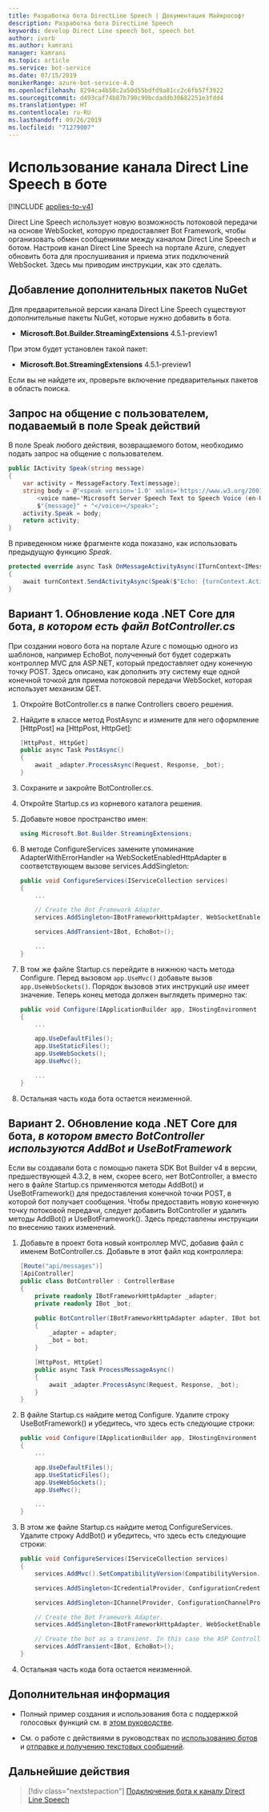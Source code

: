 ```yaml
---
title: Разработка бота DirectLine Speech | Документация Майкрософт
description: Разработка бота DirectLine Speech
keywords: develop Direct Line speech bot, speech bot
author: ivorb
ms.author: kamrani
manager: kamrani
ms.topic: article
ms.service: bot-service
ms.date: 07/15/2019
monikerRange: azure-bot-service-4.0
ms.openlocfilehash: 8294ca4b58c2a50d55bdfd9a81cc2c6fb57f3922
ms.sourcegitcommit: d493caf74b87b790c99bcdaddb30682251e3fdd4
ms.translationtype: HT
ms.contentlocale: ru-RU
ms.lasthandoff: 09/26/2019
ms.locfileid: "71279007"
---
```

# <a name="use-direct-line-speech-in-your-bot"></a>Использование канала Direct Line Speech в боте

[!INCLUDE [applies-to-v4](includes/applies-to.md)]

Direct Line Speech использует новую возможность потоковой передачи на основе WebSocket, которую предоставляет Bot Framework, чтобы организовать обмен сообщениями между каналом Direct Line Speech и ботом. Настроив канал Direct Line Speech на портале Azure, следует обновить бота для прослушивания и приема этих подключений WebSocket. Здесь мы приводим инструкции, как это сделать.

## <a name="add-additional-nuget-packages"></a>Добавление дополнительных пакетов NuGet

Для предварительной версии канала Direct Line Speech существуют дополнительные пакеты NuGet, которые нужно добавить в бота.

- **Microsoft.Bot.Builder.StreamingExtensions** 4.5.1-preview1

При этом будет установлен такой пакет:

- **Microsoft.Bot.StreamingExtensions** 4.5.1-preview1

Если вы не найдете их, проверьте включение предварительных пакетов в область поиска.

## <a name="set-the-speak-field-on-activities-you-want-spoken-to-the-user"></a>Запрос на общение с пользователем, подаваемый в поле Speak действий

В поле Speak любого действия, возвращаемого ботом, необходимо подать запрос на общение с пользователем.

```cs
public IActivity Speak(string message)
{
    var activity = MessageFactory.Text(message);
    string body = @"<speak version='1.0' xmlns='https://www.w3.org/2001/10/synthesis' xml:lang='en-US'>
        <voice name='Microsoft Server Speech Text to Speech Voice (en-US, JessaRUS)'>" +
        $"{message}" + "</voice></speak>";
    activity.Speak = body;
    return activity;
}
```

В приведенном ниже фрагменте кода показано, как использовать предыдущую функцию *Speak*.

```cs
protected override async Task OnMessageActivityAsync(ITurnContext<IMessageActivity> turnContext, CancellationToken cancellationToken)
{
    await turnContext.SendActivityAsync(Speak($"Echo: {turnContext.Activity.Text}"), cancellationToken);
}
```

## <a name="option-1-update-your-net-core-bot-code-_if-your-bot-has-a-botcontrollercs_"></a>Вариант 1. Обновление кода .NET Core для бота, _в котором есть файл BotController.cs_

При создании нового бота на портале Azure с помощью одного из шаблонов, например EchoBot, полученный бот будет содержать контроллер MVC для ASP.NET, который предоставляет одну конечную точку POST. Здесь описано, как дополнить эту систему еще одной конечной точкой для приема потоковой передачи WebSocket, которая использует механизм GET.

1. Откройте BotController.cs в папке Controllers своего решения.

2. Найдите в классе метод PostAsync и измените для него оформление [HttpPost] на [HttpPost, HttpGet]:

    ```cs
    [HttpPost, HttpGet]
    public async Task PostAsync()
    {
        await _adapter.ProcessAsync(Request, Response, _bot);
    }
    ```

3. Сохраните и закройте BotController.cs.

4. Откройте Startup.cs из корневого каталога решения.

5. Добавьте новое пространство имен:

    ```cs
    using Microsoft.Bot.Builder.StreamingExtensions;
    ```

6. В методе ConfigureServices замените упоминание AdapterWithErrorHandler на WebSocketEnabledHttpAdapter в соответствующем вызове services.AddSingleton:

    ```cs
    public void ConfigureServices(IServiceCollection services)
    {
        ...

        // Create the Bot Framework Adapter.
        services.AddSingleton<IBotFrameworkHttpAdapter, WebSocketEnabledHttpAdapter>();

        services.AddTransient<IBot, EchoBot>();

        ...
    }
    ```

7. В том же файле Startup.cs перейдите в нижнюю часть метода Configure. Перед вызовом `app.UseMvc()` добавьте вызов `app.UseWebSockets()`. Порядок вызовов этих инструкций _use_ имеет значение. Теперь конец метода должен выглядеть примерно так:

    ```cs
    public void Configure(IApplicationBuilder app, IHostingEnvironment env)
    {
        ...

        app.UseDefaultFiles();
        app.UseStaticFiles();
        app.UseWebSockets();
        app.UseMvc();

        ...
    }
    ```

8. Остальная часть кода бота остается неизменной.

## <a name="option-2-update-your-net-core-bot-code-_if-your-bot-uses-addbot-and-usebotframework-instead-of-a-botcontroller_"></a>Вариант 2. Обновление кода .NET Core для бота, _в котором вместо BotController используются AddBot и UseBotFramework_

Если вы создавали бота с помощью пакета SDK Bot Builder v4 в версии, предшествующей 4.3.2, в нем, скорее всего, нет BotController, а вместо него в файле Startup.cs применяются методы AddBot() и UseBotFramework() для предоставления конечной точки POST, в которой бот получает сообщения. Чтобы предоставить новую конечную точку потоковой передачи, следует добавить BotController и удалить методы AddBot() и UseBotFramework(). Здесь представлены инструкции по внесению таких изменений.

1. Добавьте в проект бота новый контроллер MVC, добавив файл с именем BotController.cs. Добавьте в этот файл код контроллера:

    ```cs
    [Route("api/messages")]
    [ApiController]
    public class BotController : ControllerBase
    {
        private readonly IBotFrameworkHttpAdapter _adapter;
        private readonly IBot _bot;

        public BotController(IBotFrameworkHttpAdapter adapter, IBot bot)
        {
            _adapter = adapter;
            _bot = bot;
        }

        [HttpPost, HttpGet]
        public async Task ProcessMessageAsync()
        {
            await _adapter.ProcessAsync(Request, Response, _bot);
        }
    }
    ```

2. В файле Startup.cs найдите метод Configure. Удалите строку UseBotFramework() и убедитесь, что здесь есть следующие строки:

    ```cs
    public void Configure(IApplicationBuilder app, IHostingEnvironment env)
    {
        ...

        app.UseDefaultFiles();
        app.UseStaticFiles();
        app.UseWebSockets();
        app.UseMvc();

        ...
    }
    ```

3. В этом же файле Startup.cs найдите метод ConfigureServices. Удалите строку AddBot() и убедитесь, что здесь есть следующие строки:

    ```cs
    public void ConfigureServices(IServiceCollection services)
    {
        services.AddMvc().SetCompatibilityVersion(CompatibilityVersion.Version_2_1);

        services.AddSingleton<ICredentialProvider, ConfigurationCredentialProvider>();

        services.AddSingleton<IChannelProvider, ConfigurationChannelProvider>();

        // Create the Bot Framework Adapter.
        services.AddSingleton<IBotFrameworkHttpAdapter, WebSocketEnabledHttpAdapter>();

        // Create the bot as a transient. In this case the ASP Controller is expecting an IBot.
        services.AddTransient<IBot, EchoBot>();
    }
    ```

4. Остальная часть кода бота остается неизменной.

## <a name="additional-information"></a>Дополнительная информация

- Полный пример создания и использования бота с поддержкой голосовых функций см. в [этом руководстве](https://docs.microsoft.com/en-us/azure/cognitive-services/speech-service/tutorial-voice-enable-your-bot-speech-sdk).

- См. о работе с действиями в руководствах по [использованию ботов](v4sdk/bot-builder-basics.md) и [отправке и получению текстовых сообщений](v4sdk/bot-builder-howto-send-messages.md).

## <a name="next-steps"></a>Дальнейшие действия

> [!div class="nextstepaction"]
> [Подключение бота к каналу Direct Line Speech](./bot-service-channel-connect-directlinespeech.md)
